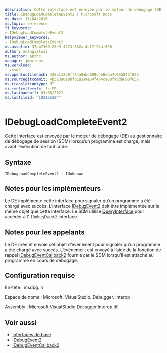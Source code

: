 ```yaml
---
description: Cette interface est envoyée par le moteur de débogage (DE) au gestionnaire de débogage de session (SDM) lorsqu’un programme est chargé, mais avant l’exécution de tout code.
title: IDebugLoadCompleteEvent2 | Microsoft Docs
ms.date: 11/04/2016
ms.topic: reference
f1_keywords:
- IDebugLoadCompleteEvent2
helpviewer_keywords:
- IDebugLoadCompleteEvent2
ms.assetid: 37eb7360-28e9-4273-862a-4c17f22af690
author: acangialosi
ms.author: anthc
manager: jmartens
ms.workload:
- vssdk
ms.openlocfilehash: 430b112a0fff4a0bbd009c4e0eba7c055842f823
ms.sourcegitcommit: 4b323a8a8bfd1a1a9e84f4b4ca88fa8da690f656
ms.translationtype: MT
ms.contentlocale: fr-FR
ms.lasthandoff: 03/05/2021
ms.locfileid: "102165304"
---
```

# <a name="idebugloadcompleteevent2"></a>IDebugLoadCompleteEvent2
Cette interface est envoyée par le moteur de débogage (DE) au gestionnaire de débogage de session (SDM) lorsqu’un programme est chargé, mais avant l’exécution de tout code.

## <a name="syntax"></a>Syntaxe

```
IDebugLoadCompleteEvent2 : IUnknown
```

## <a name="notes-for-implementers"></a>Notes pour les implémenteurs
 Le DE implémente cette interface pour signaler qu’un programme a été chargé avec succès. L’interface [IDebugEvent2](../../../extensibility/debugger/reference/idebugevent2.md) doit être implémentée sur le même objet que cette interface. Le SDM utilise [QueryInterface](/cpp/atl/queryinterface) pour accéder à l' `IDebugEvent2` interface.

## <a name="notes-for-callers"></a>Notes pour les appelants
 Le DE crée et envoie cet objet d’événement pour signaler qu’un programme a été chargé avec succès. L’événement est envoyé à l’aide de la fonction de rappel [IDebugEventCallback2](../../../extensibility/debugger/reference/idebugeventcallback2.md) fournie par le SDM lorsqu’il est attaché au programme en cours de débogage.

## <a name="requirements"></a>Configuration requise
 En-tête : msdbg. h

 Espace de noms : Microsoft. VisualStudio. Debugger. Interop

 Assembly : Microsoft.VisualStudio.Debugger.Interop.dll

## <a name="see-also"></a>Voir aussi
- [Interfaces de base](../../../extensibility/debugger/reference/core-interfaces.md)
- [IDebugEvent2](../../../extensibility/debugger/reference/idebugevent2.md)
- [IDebugEventCallback2](../../../extensibility/debugger/reference/idebugeventcallback2.md)
